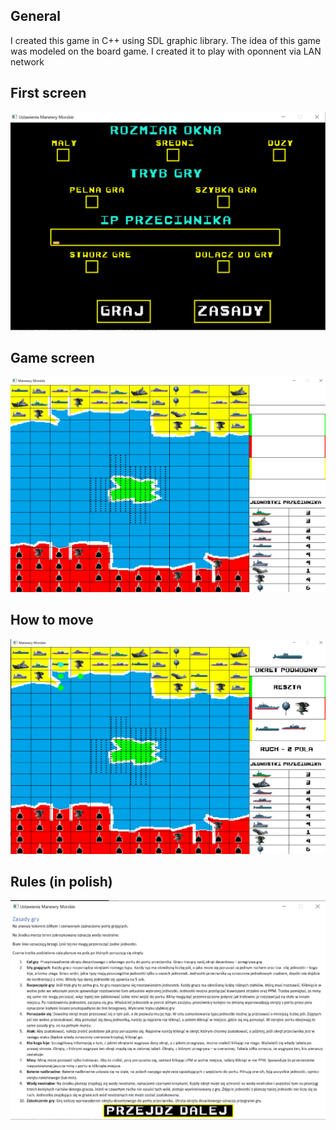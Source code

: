 ## General
I created this game in C++ using SDL graphic library. The idea of this game was modeled on the board game.
I created it to play with oponnent via LAN network

## First screen
<img src="manewry/manewry_morskie_3.png" alt="plan" width="600"/>

## Game screen
<img src="manewry/manewry_morskie_1.png" alt="plan" width="600"/>

## How to move
<img src="manewry/manewry_morskie_2.png" alt="plan" width="600"/>

## Rules (in polish)
<img src="manewry/manewry_morskie_4.png" alt="plan" width="600"/>
